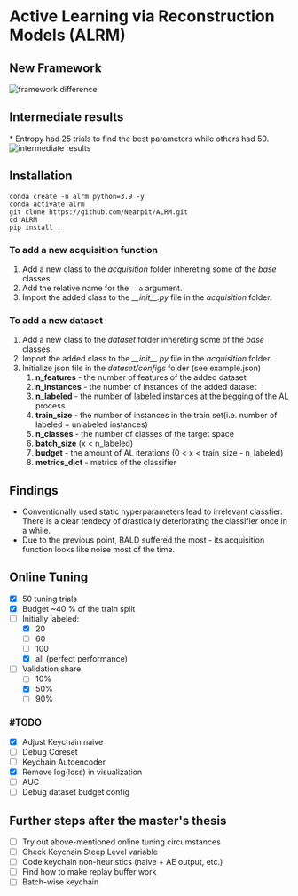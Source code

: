 # Active Learning via Reconstruction Models (ALRM)

## New Framework

![framework difference](https://github.com/Nearpit/ALRM/blob/main/plots/flow_diff.png?raw=true)

## Intermediate results
\* Entropy had 25 trials to find the best parameters while others had 50.
![intermediate results](https://github.com/Nearpit/ALRM/blob/main/plots/intermediate_results.png?raw=true)

## Installation

```
conda create -n alrm python=3.9 -y
conda activate alrm  
git clone https://github.com/Nearpit/ALRM.git
cd ALRM
pip install .
```

### To add a new acquisition function

1. Add a new class to the _acquisition_ folder inhereting some of the _base_ classes.
2. Add the relative name for the `--a` argument.
3. Import the added class to the _\_\_init\_\_.py_ file in the _acquisition_ folder.

### To add a new dataset

1. Add a new class to the _dataset_ folder inhereting some of the _base_ classes.
2. Import the added class to the _\_\_init\_\_.py_ file in the _acquisition_ folder.
3. Initialize json file in the _dataset/configs_ folder (see example.json)
   1. __n_features__ - the number of features of the added dataset
   2. __n_instances__ - the number of instances of the added dataset
   3. __n_labeled__ - the number of labeled instances at the begging of the AL process
   4. __train_size__ - the number of instances in the train set(i.e. number of labeled  + unlabeled instances)
   5. __n_classes__ - the number of classes of the target space
   6. __batch_size__ (x < n_labeled)
   7. __budget__ - the amount of AL iterations (0 < x < train_size - n_labeled)
   8. __metrics_dict__ - metrics of the classifier

## Findings

- Conventionally used static hyperparameters lead to irrelevant classfier. There is a clear tendecy of drastically deteriorating the classifier once in a while.
- Due to the previous point, BALD suffered the most - its acquisition function looks like noise most of the time.

## Online Tuning

- [X] 50 tuning trials
- [X] Budget ~40 % of the train split
- [ ] Initially labeled:
  - [X] 20
  - [ ] 60
  - [ ] 100
  - [X] all (perfect performance)
- [ ] Validation share
  - [ ] 10%
  - [X] 50%
  - [ ] 90%

### \#TODO

- [X] Adjust Keychain naive
- [ ] Debug Coreset
- [ ] Keychain Autoencoder
- [X] Remove log(loss) in visualization
- [ ] AUC
- [ ] Debug dataset budget config

## Further steps after the master's thesis

- [ ] Try out above-mentioned online tuning circumstances
- [ ] Check Keychain Steep Level variable
- [ ] Code keychain non-heuristics (naive + AE output, etc.)
- [ ] Find how to make replay buffer work
- [ ] Batch-wise keychain
